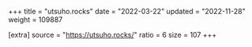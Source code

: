 +++
title = "utsuho.rocks"
date = "2022-03-22"
updated = "2022-11-28"
weight = 109887

[extra]
source = "https://utsuho.rocks/"
ratio = 6
size = 107
+++
